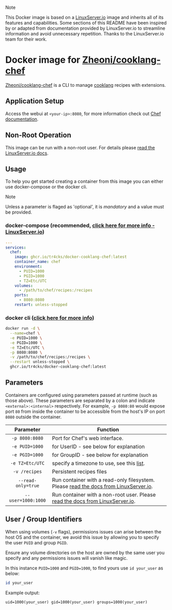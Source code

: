 > [!NOTE]
> This Docker image is based on a [LinuxServer.io](https://www.linuxserver.io/) image and inherits all of its features and capabilities. Some sections of this README have been inspired by or adapted from documentation provided by LinuxServer.io to streamline information and avoid unnecessary repetition. Thanks to the LinuxServer.io team for their work.

# Docker image for [Zheoni/cooklang-chef](https://github.com/Zheoni/cooklang-chef)

[Zheoni/cooklang-chef](https://github.com/Zheoni/cooklang-chef) is a CLI to manage [cooklang](https://cooklang.org/) recipes with extensions.

## Application Setup

Access the webui at `<your-ip>:8080`, for more information check out [Chef documentation](https://github.com/Zheoni/cooklang-chef/blob/main/docs/README.md).

## Non-Root Operation

This image can be run with a non-root user. For details please [read the LinuxServer.io docs](https://docs.linuxserver.io/misc/non-root/).

## Usage

To help you get started creating a container from this image you can either use docker-compose or the docker cli.

> [!NOTE]
> Unless a parameter is flaged as 'optional', it is *mandatory* and a value must be provided.

### docker-compose (recommended, [click here for more info - LinuxServer.io](https://docs.linuxserver.io/general/docker-compose))

```yaml
---
services:
  chef:
    image: ghcr.io/tr4cks/docker-cooklang-chef:latest
    container_name: chef
    environment:
      - PUID=1000
      - PGID=1000
      - TZ=Etc/UTC
    volumes:
      - /path/to/chef/recipes:/recipes
    ports:
      - 8080:8080
    restart: unless-stopped
```

### docker cli ([click here for more info](https://docs.docker.com/engine/reference/commandline/cli/))

```bash
docker run -d \
  --name=chef \
  -e PUID=1000 \
  -e PGID=1000 \
  -e TZ=Etc/UTC \
  -p 8080:8080 \
  -v /path/to/chef/recipes:/recipes \
  --restart unless-stopped \
  ghcr.io/tr4cks/docker-cooklang-chef:latest
```

## Parameters

Containers are configured using parameters passed at runtime (such as those above). These parameters are separated by a colon and indicate `<external>:<internal>` respectively. For example, `-p 8080:80` would expose port `80` from inside the container to be accessible from the host's IP on port `8080` outside the container.

| Parameter | Function |
| :----: | --- |
| `-p 8080:8080` | Port for Chef's web interface. |
| `-e PUID=1000` | for UserID - see below for explanation |
| `-e PGID=1000` | for GroupID - see below for explanation |
| `-e TZ=Etc/UTC` | specify a timezone to use, see this [list](https://en.wikipedia.org/wiki/List_of_tz_database_time_zones#List). |
| `-v /recipes` | Persistent recipes files |
| `--read-only=true` | Run container with a read-only filesystem. Please [read the docs from LinuxServer.io](https://docs.linuxserver.io/misc/read-only/). |
| `--user=1000:1000` | Run container with a non-root user. Please [read the docs from LinuxServer.io](https://docs.linuxserver.io/misc/non-root/). |

## User / Group Identifiers

When using volumes (`-v` flags), permissions issues can arise between the host OS and the container, we avoid this issue by allowing you to specify the user `PUID` and group `PGID`.

Ensure any volume directories on the host are owned by the same user you specify and any permissions issues will vanish like magic.

In this instance `PUID=1000` and `PGID=1000`, to find yours use `id your_user` as below:

```bash
id your_user
```

Example output:

```text
uid=1000(your_user) gid=1000(your_user) groups=1000(your_user)
```
